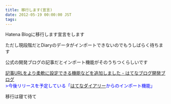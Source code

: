 ```yaml
---
title: 移行します(宣言)
date: 2012-05-19 00:00:00 JST
tags: 
---
```


Hatena Blogに移行します宣言をします

ただし現段階だとDiaryのデータがインポートできないのでもうしばらく待ちます

公式の開発ブログの記事だとインポート機能がそのうちつくらしいです

[記事URLをより柔軟に設定できる機能などを追加しました - はてなブログ開発ブログ](http://staff.hatenablog.com/entry/2012/05/18/164951)<br /><span class="deco" style="color:#0000FF;">&gt;今後リリースを予定している「<a class="keyword" href="http://d.hatena.ne.jp/keyword/%A4%CF%A4%C6%A4%CA%A5%C0%A5%A4%A5%A2%A5%EA%A1%BC">はてなダイアリー</a>からのインポート機能」</span>

移行は寝て待て

